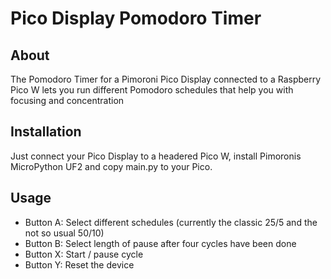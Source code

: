 # Pico Display Pomodoro Timer

## About

The Pomodoro Timer for a Pimoroni Pico Display connected to a Raspberry Pico W lets you run
different Pomodoro schedules that help you with focusing and concentration

## Installation

Just connect your Pico Display to a headered Pico W, install Pimoronis MicroPython UF2 and copy main.py to your Pico.

## Usage

* Button A: Select different schedules (currently the classic 25/5 and the not so usual 50/10)
* Button B: Select length of pause after four cycles have been done
* Button X: Start / pause cycle
* Button Y: Reset the device